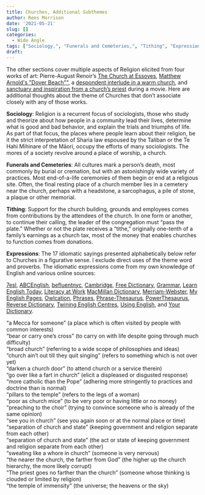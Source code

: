 ```yaml
---
title: Churches, Additional Subthemes
author: Rees Morrison
date: '2021-05-21'
slug: []
categories:
  - Wide Angle
tags: ["Sociology,", "Funerals and Cemeteries,", "Tithing", "Expressions",]
draft: 
---
```


The other sections cover multiple aspects of Religion elicited from four works of art:   Pierre-August Renoir’s [The Church at Essoyes](https://themesfromart.com/post/2021-05-21-churches-from-the-church-at-essoyes-a-painting-by-pierre-auguste-renoir/churchesrenoir/), [Matthew Arnold's "Dover Beach""](https://themesfromart.com/post/2021-05-21-churches-from-dover-beach-a-poem-by-matthew-arnold/churchesarnold/), a [despondent interlude in a warm church](https://themesfromart.com/post/2021-05-21-churches-from-california-dreamin-a-song-by-the-mamas-the-papas/churchescalifornia/), and [sanctuary and inspiration from a church’s priest](https://themesfromart.com/post/2021-05-21-churches-from-on-the-waterfront-a-movie-with-marlon-brando/churcheswaterfront/) during a movie. Here are additional thoughts about the theme of Churches that don’t associate closely with any of those works.

<!--more-->

**Sociology**:   Religion is a recurrent focus of sociologists, those who study and theorize about how people in a community lead their lives, determine what is good and bad behavior, and explain the trials and triumphs of life.  As part of that focus, the places where people learn about their religion, be it the strict interpretation of Sharia law espoused by the Taliban or the Te Hahi Mihinare of the Māori, occupy the efforts of many sociologists.  The mores of a society revolve around a place of worship, a church.

**Funerals and Cemeteries**:  All cultures mark a person’s death, most commonly by burial or cremation, but with an astonishingly wide variety of practices.  Most end-of-a-life ceremonies of them begin or end at a religious site.   Often, the final resting place of a church member lies in a cemetery near the church, perhaps with a headstone, a sarcophagus, a pile of stone, a plaque or other memorial.

**Tithing**:  Support for the church building, grounds and employees comes from contributions by the attendees of the church.  In one form or another, to continue their calling, the leader of the congregation must “pass the plate.”  Whether or not the plate receives a “tithe,” originally one-tenth of a family’s earnings as a church tax, most of the money that enables churches to function comes from donations.

**Expressions**: The 17 idiomatic sayings presented alphabetically below refer to Churches in a figurative sense. I exclude direct uses of the theme word and proverbs. The idiomatic expressions come from my own knowledge of English and various online sources:  

[7esl](https://7esl.com/), [ABCEnglish](https://www.abcenglish.nl/), [befluentnyc](https://befluentnyc.tumblr.com/post/), [Cambridge](Https://dictionary.cambridge.org/topics/), [Free Dictionary](https://idioms.thefreedictionary.com/), [Grammar](https://grammar.yourdictionary.com/),  [Learn English Today](https://www.learn-english-today.com/idioms/idiom-categories/), [Literacy at Work](https://www.literacyatwork.net/) [MacMillan Dictionary](https://www.macmillandictionary.com/dictionary/british/),  [Merriam-Webster](https://www.merriam-webster.com/), [My English Pages](https://www.myenglishpages.com/), [Owlcation]( https://owlcation.com/), 
[Phrases](https://www.phrases.com/psearch/), [Phrase-Thesaurus](https://www.phrases.org.uk/phrase-thesaurus/related/), [PowerThesaurus](https://www.powerthesaurus.org/), [Reverse Dictionary](https://reversedictionary.org/wordsfor/), [Twining English Centres](https://www.twinenglishcentres.com/blog/), [Using English](https://www.usingenglish.com/reference/idioms/cat/), and [Your Dictionary](https://www.yourdictionary.com/).  

<!--Here are the sayings.-->

“a Mecca for someone” (a place which is often visited by people with common interests)  
“bear or carry one’s cross” (to carry on with life despite going through much difficulty)  
“broad church” (referring to a wide scope of philosophies and ideas)  
“church ain’t out till they quit singing” (refers to something which is not over yet)  
“darken a church door” (to attend church or a service therein)  
“go over like a fart in church” (elicit a displeased or disgusted response)  
“more catholic than the Pope” (adhering more stringently to practices and doctrine than is normal)  
“pillars to the temple” (refers to the legs of a woman)  
“poor as church mice” (to be very poor or having little or no money)  
“preaching to the choir” (trying to convince someone who is already of the same opinion)  
“see you in church” (see you again soon or at the normal place or time)  
“separation of church and state” (keeping government and religion separate from each other)  
“separation of church and state” (the act or state of keeping government and religion separate from each other)  
“sweating like a whore in church” (someone is very nervous)  
“the nearer the church, the farther from God” (the higher up the church hierarchy, the more likely corrupt)  
“The priest goes no farther than the church” (someone whose thinking is clouded or limited by religion)  
“the temple of immensity” (the universe; the heavens or the sky)  



